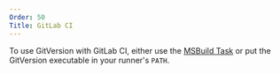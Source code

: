 ```yaml
---
Order: 50
Title: GitLab CI
---
```


To use GitVersion with GitLab CI, either use the [MSBuild Task](/usage/msbuild-task)
or put the GitVersion executable in your runner's `PATH`.

